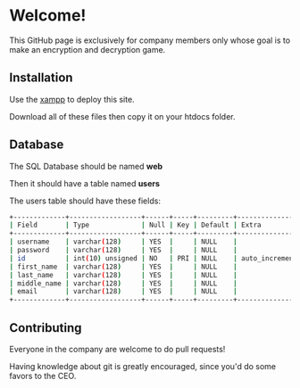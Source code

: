 # Welcome!


This GitHub page is exclusively for company members only whose goal is to make an encryption and decryption game.

## Installation
Use the [xampp](https://www.apachefriends.org/download.html) to deploy this site.

Download all of these files then copy it on your htdocs folder.


## Database
The SQL Database should be named <b> web </b>

Then it should have a table named <b> users </b>

The users table should have these fields:
``` bash
+-------------+------------------+------+-----+---------+----------------+
| Field       | Type             | Null | Key | Default | Extra          |
+-------------+------------------+------+-----+---------+----------------+
| username    | varchar(128)     | YES  |     | NULL    |                |
| password    | varchar(128)     | YES  |     | NULL    |                |
| id          | int(10) unsigned | NO   | PRI | NULL    | auto_increment |
| first_name  | varchar(128)     | YES  |     | NULL    |                |
| last_name   | varchar(128)     | YES  |     | NULL    |                |
| middle_name | varchar(128)     | YES  |     | NULL    |                |
| email       | varchar(128)     | YES  |     | NULL    |                |
+-------------+------------------+------+-----+---------+----------------+
```

## Contributing
Everyone in the company are welcome to do pull requests!

Having knowledge about git is greatly encouraged, since you'd do some favors to the CEO.
